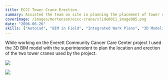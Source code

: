 ```yaml
---
title: ECCC Tower Crane Erection
summary: Assisted the team on site in planning the placement of tower cranes and mobile crane
coverImage: /images/mortenson/eccc-crane/slide0011_image085.png
date: "2006-06-26"
skills: ["AutoCad", "BIM in Field", "Integrated Work Plans", "3D Modeling"]
---
```


While working on the Everett Community Cancer Care Center project I used the 3D BIM model with the superintendent to plan the location and erection of the two tower cranes used by the project.

![](/images/mortenson/eccc-crane/slide0011_image087.png)

![](/images/mortenson/eccc-crane/slide0011_image089.png)
